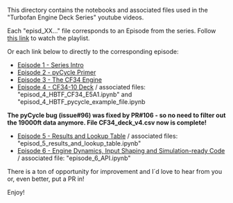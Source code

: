 This directory contains the notebooks and associated files used in the "Turbofan Engine Deck Series" youtube videos.

Each "episd_XX..." file corresponds to an Episode from the series. Follow [this link](https://www.youtube.com/playlist?list=PLqJt-rNo8TZ1Y5Pzlk4S1205NUt2t-t22) to watch the playlist.

Or each link below to directly to the corresponding episode:

* [Episode 1 - Series Intro](https://youtu.be/e1zDoR7ODcc)
* [Episode 2 - pyCycle Primer](https://youtu.be/rRHahSH9xD0)
* [Episode 3 - The CF34 Engine](https://youtu.be/4IsCuwDUGC4)
* [Episode 4 - CF34-10 Deck](https://youtu.be/rf5fapIW9G0) / associated files: "episod_4_HBTF_CF34_E5A1.ipynb" and "episod_4_HBTF_pycycle_example_file.ipynb

**The pyCycle bug (issue#96) was fixed by PR#106 - so no need to filter out the 19000ft data anymore. File CF34_deck_v4.csv now is complete!**

* [Episode 5 - Results and Lookup Table](https://youtu.be/B1LkqAnTnZ4) / associated files: "episod_5_results_and_lookup_table.ipynb"
* [Episode 6 - Engine Dynamics, Input Shaping and Simulation-ready Code](https://youtu.be/95Gy2wg3olE) / associated file: "episode_6_API.ipynb"

There is a ton of opportunity for improvement and I´d love to hear from you or, even better, put a PR in!

Enjoy!
